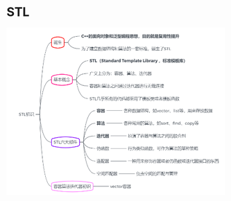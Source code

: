 # STL
![Image text](https://raw.githubusercontent.com/MattiaFang/Hello-world/master/重要知识点/STL/STL初识.PNG)

